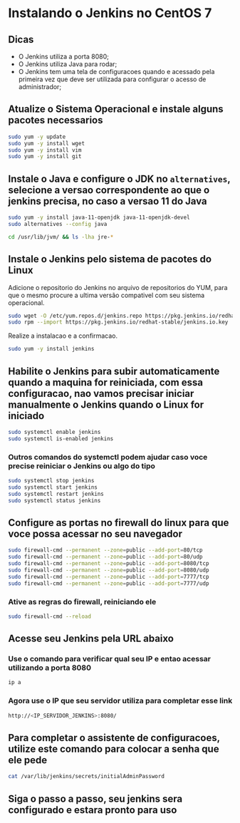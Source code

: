 # Instalando o Jenkins no CentOS 7

## Dicas

- O Jenkins utiliza a porta 8080;
- O Jenkins utiliza Java para rodar;
- O Jenkins tem uma tela de configuracoes quando e acessado pela primeira vez que deve ser utilizada para configurar o acesso de administrador;

## Atualize o Sistema Operacional e instale alguns pacotes necessarios

```sh
sudo yum -y update
sudo yum -y install wget
sudo yum -y install vim
sudo yum -y install git
```

## Instale o Java e configure o JDK no `alternatives`, selecione a versao correspondente ao que o jenkins precisa, no caso a versao 11 do Java

```sh
sudo yum -y install java-11-openjdk java-11-openjdk-devel
sudo alternatives --config java
```

```sh
cd /usr/lib/jvm/ && ls -lha jre-*
```

## Instale o Jenkins pelo sistema de pacotes do Linux

Adicione o repositorio do Jenkins no arquivo de repositorios do YUM, para que o mesmo procure a ultima versão compativel com seu sistema operacional.

```sh
sudo wget -O /etc/yum.repos.d/jenkins.repo https://pkg.jenkins.io/redhat-stable/jenkins.repo
sudo rpm --import https://pkg.jenkins.io/redhat-stable/jenkins.io.key
```

Realize a instalacao e a confirmacao.

```sh
sudo yum -y install jenkins
```

## Habilite o Jenkins para subir automaticamente quando a maquina for reiniciada, com essa configuracao, nao vamos precisar iniciar manualmente o Jenkins quando o Linux for iniciado

```sh
sudo systemctl enable jenkins
sudo systemctl is-enabled jenkins
```

### Outros comandos do systemctl podem ajudar caso voce precise reiniciar o Jenkins ou algo do tipo

```sh
sudo systemctl stop jenkins
sudo systemctl start jenkins
sudo systemctl restart jenkins
sudo systemctl status jenkins
```

## Configure as portas no firewall do linux para que voce possa acessar no seu navegador

```sh
sudo firewall-cmd --permanent --zone=public --add-port=80/tcp
sudo firewall-cmd --permanent --zone=public --add-port=80/udp
sudo firewall-cmd --permanent --zone=public --add-port=8080/tcp
sudo firewall-cmd --permanent --zone=public --add-port=8080/udp
sudo firewall-cmd --permanent --zone=public --add-port=7777/tcp
sudo firewall-cmd --permanent --zone=public --add-port=7777/udp
```

### Ative as regras do firewall, reiniciando ele

```sh
sudo firewall-cmd --reload
```

## Acesse seu Jenkins pela URL abaixo

### Use o comando para verificar qual seu IP e entao acessar utilizando a porta 8080

```sh
ip a
```

### Agora use o IP que seu servidor utiliza para completar esse link

```sh
http://<IP_SERVIDOR_JENKINS>:8080/
```

## Para completar o assistente de configuracoes, utilize este comando para colocar a senha que ele pede

```sh
cat /var/lib/jenkins/secrets/initialAdminPassword
```

## Siga o passo a passo, seu jenkins sera configurado e estara pronto para uso
